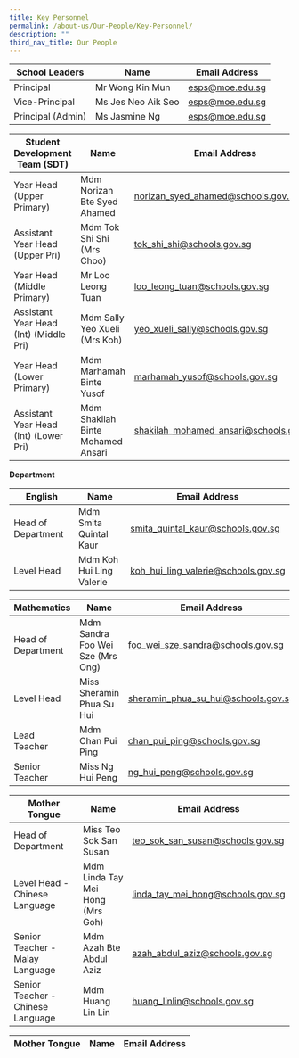 ```yaml
---
title: Key Personnel
permalink: /about-us/Our-People/Key-Personnel/
description: ""
third_nav_title: Our People
---
```

| School Leaders | Name | Email Address |
| -------- | -------- | -------- |
| Principal     | Mr Wong Kin Mun     | esps@moe.edu.sg     |
|Vice-Principal   | Ms Jes Neo Aik Seo   | esps@moe.edu.sg     |
| Principal (Admin)  | 	Ms Jasmine Ng     | esps@moe.edu.sg     |

| Student Development Team (SDT) | Name | Email Address |
| -------- | -------- | -------- |
|Year Head (Upper Primary)|	Mdm Norizan Bte Syed Ahamed |[norizan_syed_ahamed@schools.gov.sg ](mailto:norizan_syed_ahamed@schools.gov.sg )
|Assistant Year Head (Upper Pri)|Mdm Tok Shi Shi (Mrs Choo)|[tok_shi_shi@schools.gov.sg](mailto:tok_shi_shi@schools.gov.sg)
|Year Head (Middle Primary)|Mr Loo Leong Tuan|[loo\_leong\_tuan@schools.gov.sg](mailto:loo_leong_tuan@schools.gov.sg)
|Assistant Year Head (Int) (Middle Pri)|Mdm Sally Yeo Xueli (Mrs Koh)|[yeo_xueli_sally@schools.gov.sg ](mailto:yeo_xueli_sally@schools.gov.sg )
|Year Head (Lower Primary)|Mdm Marhamah Binte Yusof|[marhamah_yusof@schools.gov.sg](mailto:marhamah_yusof@schools.gov.sg)
|Assistant Year Head (Int) (Lower Pri)|Mdm Shakilah Binte Mohamed Ansari|[shakilah_mohamed_ansari@schools.gov.sg](mailto:shakilah_mohamed_ansari@schools.gov.sg)

**Department**

| English| Name | Email Address |
| -------- | -------- | -------- |
|Head of Department|Mdm Smita Quintal Kaur|[smita_quintal_kaur@schools.gov.sg](mailto:smita_quintal_kaur@schools.gov.sg)
|Level Head|Mdm Koh Hui Ling Valerie|[koh_hui_ling_valerie@schools.gov.sg](mailto:koh_hui_ling_valerie@schools.gov.sg)

| Mathematics | Name | Email Address |
| -------- | -------- | -------- |
|Head of Department|Mdm Sandra Foo Wei Sze (Mrs Ong)|[	foo_wei_sze_sandra@schools.gov.sg ](mailto:foo_wei_sze_sandra@schools.gov.sg)
|Level Head|	Miss Sheramin Phua Su Hui |[sheramin_phua_su_hui@schools.gov.sg](mailto:sheramin_phua_su_hui@schools.gov.sg)
|Lead Teacher|Mdm Chan Pui Ping|[	chan_pui_ping@schools.gov.sg](mailto:chan_pui_ping@schools.gov.sg)
|Senior Teacher|Miss Ng Hui Peng|[ng\_hui\_peng@schools.gov.sg](mailto:ng_hui_peng@schools.gov.sg)

| Mother Tongue  | Name | Email Address |
| -------- | -------- | -------- |
|Head of Department |	Miss Teo Sok San Susan |[teo_sok_san_susan@schools.gov.sg](mailto:teo_sok_san_susan@schools.gov.sg)
|Level Head - Chinese Language|Mdm Linda Tay Mei Hong (Mrs Goh)|[linda_tay_mei_hong@schools.gov.sg](mailto:linda_tay_mei_hong@schools.gov.sg)
|Senior Teacher - Malay Language|Mdm Azah Bte Abdul Aziz|[azah_abdul_aziz@schools.gov.sg](mailto:azah_abdul_aziz@schools.gov.sg)
|Senior Teacher - Chinese Language|Mdm Huang Lin Lin|[huang_linlin@schools.gov.sg](mailto:huang_linlin@schools.gov.sg)

| Mother Tongue  | Name | Email Address |
| -------- | -------- | -------- |